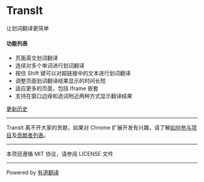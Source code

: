 TransIt
===========

让划词翻译更简单

#### 功能列表

- 页面英文划词翻译 
- 连续对多个单词进行划词翻译
- 按住 Shift 键可以对超链接中的文本进行划词翻译
- 调整页面划词翻译结果显示的时间长短
- 适应更多的页面，包括 Iframe 嵌套
- 支持在窗口边缘和选词附近两种方式显示翻译结果

[更新历史](CHANGELOG.md)


---

TransIt 离不开大家的贡献，如果对 Chrome 扩展开发有兴趣，请了解[如何参与项目]及[贡献者列表]。

[如何参与项目]: https://github.com/GDG-Xian/crx-transit/wiki/HowToContribute
[贡献者列表]: https://github.com/GDG-Xian/crx-transit/wiki/Contributors

---

本项目遵循 MIT 协议，请参阅 LICENSE 文件

---

Powered by [有道翻译](http://fanyi.youdao.com/openapi?path=data-mode)
